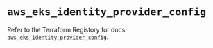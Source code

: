 # `aws_eks_identity_provider_config`

Refer to the Terraform Registory for docs: [`aws_eks_identity_provider_config`](https://registry.terraform.io/providers/hashicorp/aws/5.6.1/docs/resources/eks_identity_provider_config).
